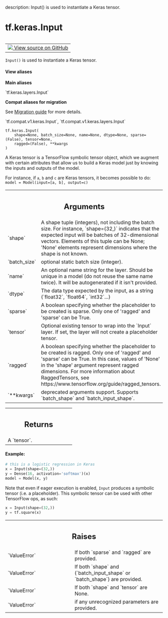 description: Input() is used to instantiate a Keras tensor.

<div itemscope itemtype="http://developers.google.com/ReferenceObject">
<meta itemprop="name" content="tf.keras.Input" />
<meta itemprop="path" content="Stable" />
</div>

# tf.keras.Input

<!-- Insert buttons and diff -->

<table class="tfo-notebook-buttons tfo-api nocontent" align="left">
<td>
  <a target="_blank" href="https://github.com/tensorflow/tensorflow/blob/r2.2/tensorflow/python/keras/engine/input_layer.py#L194-L303">
    <img src="https://www.tensorflow.org/images/GitHub-Mark-32px.png" />
    View source on GitHub
  </a>
</td>
</table>



`Input()` is used to instantiate a Keras tensor.

<section class="expandable">
  <h4 class="showalways">View aliases</h4>
  <p>
<b>Main aliases</b>
<p>`tf.keras.layers.Input`</p>

<b>Compat aliases for migration</b>
<p>See
<a href="https://www.tensorflow.org/guide/migrate">Migration guide</a> for
more details.</p>
<p>`tf.compat.v1.keras.Input`, `tf.compat.v1.keras.layers.Input`</p>
</p>
</section>

<pre class="devsite-click-to-copy prettyprint lang-py tfo-signature-link">
<code>tf.keras.Input(
    shape=None, batch_size=None, name=None, dtype=None, sparse=(False), tensor=None,
    ragged=(False), **kwargs
)
</code></pre>



<!-- Placeholder for "Used in" -->

A Keras tensor is a TensorFlow symbolic tensor object,
which we augment with certain attributes that allow us to build a Keras model
just by knowing the inputs and outputs of the model.

For instance, if `a`, `b` and `c` are Keras tensors,
it becomes possible to do:
`model = Model(input=[a, b], output=c)`

<!-- Tabular view -->
 <table class="responsive fixed orange">
<colgroup><col width="214px"><col></colgroup>
<tr><th colspan="2"><h2 class="add-link">Arguments</h2></th></tr>

<tr>
<td>
`shape`
</td>
<td>
A shape tuple (integers), not including the batch size.
For instance, `shape=(32,)` indicates that the expected input
will be batches of 32-dimensional vectors. Elements of this tuple
can be None; 'None' elements represent dimensions where the shape is
not known.
</td>
</tr><tr>
<td>
`batch_size`
</td>
<td>
optional static batch size (integer).
</td>
</tr><tr>
<td>
`name`
</td>
<td>
An optional name string for the layer.
Should be unique in a model (do not reuse the same name twice).
It will be autogenerated if it isn't provided.
</td>
</tr><tr>
<td>
`dtype`
</td>
<td>
The data type expected by the input, as a string
(`float32`, `float64`, `int32`...)
</td>
</tr><tr>
<td>
`sparse`
</td>
<td>
A boolean specifying whether the placeholder to be created is
sparse. Only one of 'ragged' and 'sparse' can be True.
</td>
</tr><tr>
<td>
`tensor`
</td>
<td>
Optional existing tensor to wrap into the `Input` layer.
If set, the layer will not create a placeholder tensor.
</td>
</tr><tr>
<td>
`ragged`
</td>
<td>
A boolean specifying whether the placeholder to be created is
ragged. Only one of 'ragged' and 'sparse' can be True. In this case,
values of 'None' in the 'shape' argument represent ragged dimensions.
For more information about RaggedTensors, see
https://www.tensorflow.org/guide/ragged_tensors.
</td>
</tr><tr>
<td>
`**kwargs`
</td>
<td>
deprecated arguments support. Supports `batch_shape` and
`batch_input_shape`.
</td>
</tr>
</table>



<!-- Tabular view -->
 <table class="responsive fixed orange">
<colgroup><col width="214px"><col></colgroup>
<tr><th colspan="2"><h2 class="add-link">Returns</h2></th></tr>
<tr class="alt">
<td colspan="2">
A `tensor`.
</td>
</tr>

</table>



#### Example:



```python
# this is a logistic regression in Keras
x = Input(shape=(32,))
y = Dense(16, activation='softmax')(x)
model = Model(x, y)
```

Note that even if eager execution is enabled,
`Input` produces a symbolic tensor (i.e. a placeholder).
This symbolic tensor can be used with other
TensorFlow ops, as such:

```python
x = Input(shape=(32,))
y = tf.square(x)
```

<!-- Tabular view -->
 <table class="responsive fixed orange">
<colgroup><col width="214px"><col></colgroup>
<tr><th colspan="2"><h2 class="add-link">Raises</h2></th></tr>

<tr>
<td>
`ValueError`
</td>
<td>
If both `sparse` and `ragged` are provided.
</td>
</tr><tr>
<td>
`ValueError`
</td>
<td>
If both `shape` and (`batch_input_shape` or `batch_shape`) are
provided.
</td>
</tr><tr>
<td>
`ValueError`
</td>
<td>
If both `shape` and `tensor` are None.
</td>
</tr><tr>
<td>
`ValueError`
</td>
<td>
if any unrecognized parameters are provided.
</td>
</tr>
</table>

